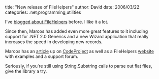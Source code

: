 
title: "New release of FileHelpers"
author: David
date: 2006/03/22
categories: .net;programming;utilities

I've [blogged about FileHelpers](http://www.mohundro.com/blog/PermaLink,guid,78c670c2-8cd1-4430-8d40-c559fa315149.aspx) before. I like it a lot.

Since then, Marcos has added even more great features to it including support for .NET 2.0 Generics and a new Wizard application that really increases the speed in developing new records.

Marcos has an [article](http://www.codeproject.com/useritems/filehelpers.asp) up on [CodeProject](http://www.codeproject.com/) as well as a FileHelpers [website](http://filehelpers.sourceforge.net/) with examples and a support forum.

Seriously, if you're still using String.Substring calls to parse out flat files, give the library a try.

